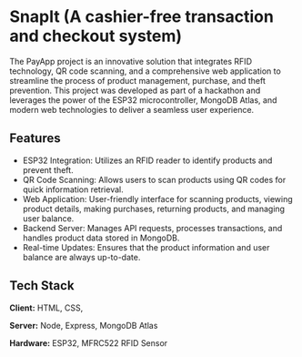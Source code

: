 
# SnapIt (A cashier-free transaction and checkout system)
The PayApp project is an innovative solution that integrates RFID technology, QR code scanning, and a comprehensive web application to streamline the process of product management, purchase, and theft prevention. This project was developed as part of a hackathon and leverages the power of the ESP32 microcontroller, MongoDB Atlas, and modern web technologies to deliver a seamless user experience.



## Features

- ESP32 Integration: Utilizes an RFID reader to identify products and prevent theft.
- QR Code Scanning: Allows users to scan products using QR codes for quick information retrieval.
- Web Application: User-friendly interface for scanning products, viewing product details, making purchases, returning products, and managing user balance.
- Backend Server: Manages API requests, processes transactions, and handles product data stored in MongoDB.
- Real-time Updates: Ensures that the product information and user balance are always up-to-date.


## Tech Stack

**Client:** HTML, CSS,

**Server:** Node, Express, MongoDB Atlas

**Hardware:** ESP32, MFRC522 RFID Sensor

